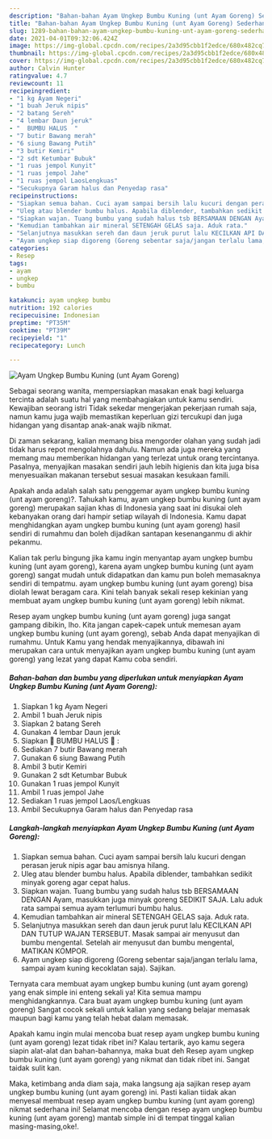 ```yaml
---
description: "Bahan-bahan Ayam Ungkep Bumbu Kuning (unt Ayam Goreng) Sederhana dan Mudah Dibuat"
title: "Bahan-bahan Ayam Ungkep Bumbu Kuning (unt Ayam Goreng) Sederhana dan Mudah Dibuat"
slug: 1289-bahan-bahan-ayam-ungkep-bumbu-kuning-unt-ayam-goreng-sederhana-dan-mudah-dibuat
date: 2021-04-01T09:32:06.424Z
image: https://img-global.cpcdn.com/recipes/2a3d95cbb1f2edce/680x482cq70/ayam-ungkep-bumbu-kuning-unt-ayam-goreng-foto-resep-utama.jpg
thumbnail: https://img-global.cpcdn.com/recipes/2a3d95cbb1f2edce/680x482cq70/ayam-ungkep-bumbu-kuning-unt-ayam-goreng-foto-resep-utama.jpg
cover: https://img-global.cpcdn.com/recipes/2a3d95cbb1f2edce/680x482cq70/ayam-ungkep-bumbu-kuning-unt-ayam-goreng-foto-resep-utama.jpg
author: Calvin Hunter
ratingvalue: 4.7
reviewcount: 11
recipeingredient:
- "1 kg Ayam Negeri"
- "1 buah Jeruk nipis"
- "2 batang Sereh"
- "4 lembar Daun jeruk"
- "  BUMBU HALUS  "
- "7 butir Bawang merah"
- "6 siung Bawang Putih"
- "3 butir Kemiri"
- "2 sdt Ketumbar Bubuk"
- "1 ruas jempol Kunyit"
- "1 ruas jempol Jahe"
- "1 ruas jempol LaosLengkuas"
- "Secukupnya Garam halus dan Penyedap rasa"
recipeinstructions:
- "Siapkan semua bahan. Cuci ayam sampai bersih lalu kucuri dengan perasan jeruk nipis agar bau amisnya hilang."
- "Uleg atau blender bumbu halus. Apabila diblender, tambahkan sedikit minyak goreng agar cepat halus."
- "Siapkan wajan. Tuang bumbu yang sudah halus tsb BERSAMAAN DENGAN Ayam, masukkan juga minyak goreng SEDIKIT SAJA. Lalu aduk rata sampai semua ayam terlumuri bumbu halus."
- "Kemudian tambahkan air mineral SETENGAH GELAS saja. Aduk rata."
- "Selanjutnya masukkan sereh dan daun jeruk purut lalu KECILKAN API DAN TUTUP WAJAN TERSEBUT. Masak sampai air menyusut dan bumbu mengental. Setelah air menyusut dan bumbu mengental, MATIKAN KOMPOR."
- "Ayam ungkep siap digoreng (Goreng sebentar saja/jangan terlalu lama, sampai ayam kuning kecoklatan saja). Sajikan."
categories:
- Resep
tags:
- ayam
- ungkep
- bumbu

katakunci: ayam ungkep bumbu 
nutrition: 192 calories
recipecuisine: Indonesian
preptime: "PT35M"
cooktime: "PT39M"
recipeyield: "1"
recipecategory: Lunch

---
```



![Ayam Ungkep Bumbu Kuning (unt Ayam Goreng)](https://img-global.cpcdn.com/recipes/2a3d95cbb1f2edce/680x482cq70/ayam-ungkep-bumbu-kuning-unt-ayam-goreng-foto-resep-utama.jpg)

Sebagai seorang wanita, mempersiapkan masakan enak bagi keluarga tercinta adalah suatu hal yang membahagiakan untuk kamu sendiri. Kewajiban seorang istri Tidak sekedar mengerjakan pekerjaan rumah saja, namun kamu juga wajib memastikan keperluan gizi tercukupi dan juga hidangan yang disantap anak-anak wajib nikmat.

Di zaman  sekarang, kalian memang bisa mengorder olahan yang sudah jadi tidak harus repot mengolahnya dahulu. Namun ada juga mereka yang memang mau memberikan hidangan yang terlezat untuk orang tercintanya. Pasalnya, menyajikan masakan sendiri jauh lebih higienis dan kita juga bisa menyesuaikan makanan tersebut sesuai masakan kesukaan famili. 



Apakah anda adalah salah satu penggemar ayam ungkep bumbu kuning (unt ayam goreng)?. Tahukah kamu, ayam ungkep bumbu kuning (unt ayam goreng) merupakan sajian khas di Indonesia yang saat ini disukai oleh kebanyakan orang dari hampir setiap wilayah di Indonesia. Kamu dapat menghidangkan ayam ungkep bumbu kuning (unt ayam goreng) hasil sendiri di rumahmu dan boleh dijadikan santapan kesenanganmu di akhir pekanmu.

Kalian tak perlu bingung jika kamu ingin menyantap ayam ungkep bumbu kuning (unt ayam goreng), karena ayam ungkep bumbu kuning (unt ayam goreng) sangat mudah untuk didapatkan dan kamu pun boleh memasaknya sendiri di tempatmu. ayam ungkep bumbu kuning (unt ayam goreng) bisa diolah lewat beragam cara. Kini telah banyak sekali resep kekinian yang membuat ayam ungkep bumbu kuning (unt ayam goreng) lebih nikmat.

Resep ayam ungkep bumbu kuning (unt ayam goreng) juga sangat gampang dibikin, lho. Kita jangan capek-capek untuk memesan ayam ungkep bumbu kuning (unt ayam goreng), sebab Anda dapat menyajikan di rumahmu. Untuk Kamu yang hendak menyajikannya, dibawah ini merupakan cara untuk menyajikan ayam ungkep bumbu kuning (unt ayam goreng) yang lezat yang dapat Kamu coba sendiri.

<!--inarticleads1-->

##### Bahan-bahan dan bumbu yang diperlukan untuk menyiapkan Ayam Ungkep Bumbu Kuning (unt Ayam Goreng):

1. Siapkan 1 kg Ayam Negeri
1. Ambil 1 buah Jeruk nipis
1. Siapkan 2 batang Sereh
1. Gunakan 4 lembar Daun jeruk
1. Siapkan  🌿 BUMBU HALUS 🌿 :
1. Sediakan 7 butir Bawang merah
1. Gunakan 6 siung Bawang Putih
1. Ambil 3 butir Kemiri
1. Gunakan 2 sdt Ketumbar Bubuk
1. Gunakan 1 ruas jempol Kunyit
1. Ambil 1 ruas jempol Jahe
1. Sediakan 1 ruas jempol Laos/Lengkuas
1. Ambil Secukupnya Garam halus dan Penyedap rasa




<!--inarticleads2-->

##### Langkah-langkah menyiapkan Ayam Ungkep Bumbu Kuning (unt Ayam Goreng):

1. Siapkan semua bahan. Cuci ayam sampai bersih lalu kucuri dengan perasan jeruk nipis agar bau amisnya hilang.
1. Uleg atau blender bumbu halus. Apabila diblender, tambahkan sedikit minyak goreng agar cepat halus.
1. Siapkan wajan. Tuang bumbu yang sudah halus tsb BERSAMAAN DENGAN Ayam, masukkan juga minyak goreng SEDIKIT SAJA. Lalu aduk rata sampai semua ayam terlumuri bumbu halus.
1. Kemudian tambahkan air mineral SETENGAH GELAS saja. Aduk rata.
1. Selanjutnya masukkan sereh dan daun jeruk purut lalu KECILKAN API DAN TUTUP WAJAN TERSEBUT. Masak sampai air menyusut dan bumbu mengental. Setelah air menyusut dan bumbu mengental, MATIKAN KOMPOR.
1. Ayam ungkep siap digoreng (Goreng sebentar saja/jangan terlalu lama, sampai ayam kuning kecoklatan saja). Sajikan.




Ternyata cara membuat ayam ungkep bumbu kuning (unt ayam goreng) yang enak simple ini enteng sekali ya! Kita semua mampu menghidangkannya. Cara buat ayam ungkep bumbu kuning (unt ayam goreng) Sangat cocok sekali untuk kalian yang sedang belajar memasak maupun bagi kamu yang telah hebat dalam memasak.

Apakah kamu ingin mulai mencoba buat resep ayam ungkep bumbu kuning (unt ayam goreng) lezat tidak ribet ini? Kalau tertarik, ayo kamu segera siapin alat-alat dan bahan-bahannya, maka buat deh Resep ayam ungkep bumbu kuning (unt ayam goreng) yang nikmat dan tidak ribet ini. Sangat taidak sulit kan. 

Maka, ketimbang anda diam saja, maka langsung aja sajikan resep ayam ungkep bumbu kuning (unt ayam goreng) ini. Pasti kalian tiidak akan menyesal membuat resep ayam ungkep bumbu kuning (unt ayam goreng) nikmat sederhana ini! Selamat mencoba dengan resep ayam ungkep bumbu kuning (unt ayam goreng) mantab simple ini di tempat tinggal kalian masing-masing,oke!.

